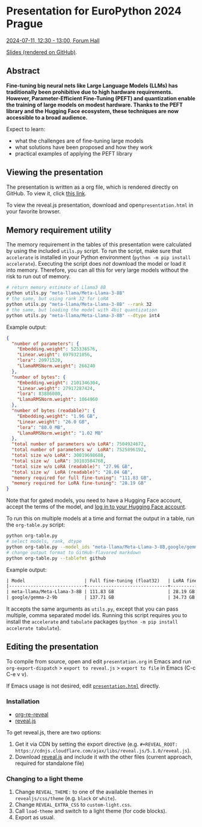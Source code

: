 # Presentation for EuroPython 2024 Prague

[2024-07-11, 12:30 - 13:00, Forum Hall](https://ep2024.europython.eu/session/fine-tuning-large-models-on-local-hardware)

[Slides (rendered on GitHub)](https://github.com/BenjaminBossan/presentations/blob/master/2024-07-11-europython/presentation.org).

## Abstract

**Fine-tuning big neural nets like Large Language Models (LLMs) has traditionally been prohibitive due to high hardware requirements. However, Parameter-Efficient Fine-Tuning (PEFT) and quantization enable the training of large models on modest hardware. Thanks to the PEFT library and the Hugging Face ecosystem, these techniques are now accessible to a broad audience.**

Expect to learn:

- what the challenges are of fine-tuning large models
- what solutions have been proposed and how they work
- practical examples of applying the PEFT library

## Viewing the presentation

The presentation is written as a org file, which is rendered directly on GitHub. To view it, click [this link](https://github.com/BenjaminBossan/presentations/blob/master/2024-07-11-europython/presentation.org).

To view the reveal.js presentation, download and open`presentation.html` in your favorite browser.

## Memory requirement utility

The memory requirement in the tables of this presentation were calculated by using the included `utils.py` script. To run the script, make sure that `accelerate` is installed in your Python environment (`python -m pip install accelerate`). Executing the script does _not_ download the model or load it into memory. Therefore, you can all this for very large models without the risk to run out of memory.

```bash
# return memory estimate of Llama3 8B
python utils.py "meta-llama/Meta-Llama-3-8B"
# the same, but using rank 32 for LoRA
python utils.py "meta-llama/Meta-Llama-3-8B" --rank 32
# the same, but loading the model with 4bit quantization
python utils.py "meta-llama/Meta-Llama-3-8B" --dtype int4
```

Example output:

```json
{
  "number of parameters": {
    "Embedding.weight": 525336576,
    "Linear.weight": 6979321856,
    "lora": 20971520,
    "LlamaRMSNorm.weight": 266240
  },
  "number of bytes": {
    "Embedding.weight": 2101346304,
    "Linear.weight": 27917287424,
    "lora": 83886080,
    "LlamaRMSNorm.weight": 1064960
  },
  "number of bytes (readable)": {
    "Embedding.weight": "1.96 GB",
    "Linear.weight": "26.0 GB",
    "lora": "80.0 MB",
    "LlamaRMSNorm.weight": "1.02 MB"
  },
  "total number of parameters w/o LoRA": 7504924672,
  "total number of parameters w/  LoRA": 7525896192,
  "total size w/o LoRA": 30019698688,
  "total size w/  LoRA": 30103584768,
  "total size w/o LoRA (readable)": "27.96 GB",
  "total size w/  LoRA (readable)": "28.04 GB",
  "memory required for full fine-tuning": "111.83 GB",
  "memory required for LoRA fine-tuning": "28.19 GB"
}
```

Note that for gated models, you need to have a Hugging Face account, accept the terms of the model, and [log in to your Hugging Face account](https://huggingface.co/docs/huggingface_hub/en/quick-start#login-command).

To run this on multiple models at a time and format the output in a table, run the `org-table.py` script:

```bash
python org-table.py
# select models, rank, dtype
python org-table.py --model_ids "meta-llama/Meta-Llama-3-8B,google/gemma-2-9b" --rank 32 --dtype int4
# change output format to GitHub-flavored markdown
python org-table.py --tablefmt github
```

Example output:

```org
| Model                      | Full fine-tuning (float32)   | LoRA fine-tuning (rank 8)   |
|----------------------------+------------------------------+-----------------------------|
| meta-llama/Meta-Llama-3-8B | 111.83 GB                    | 28.19 GB                    |
| google/gemma-2-9b          | 137.71 GB                    | 34.73 GB                    |
```

It accepts the same arguments as `utils.py`, except that you can pass multiple, comma separated model ids. Running this script requires you to install the `accelerate` and `tabulate` packages (`python -m pip install accelerate tabulate`).

## Editing the presentation

To compile from source, open and edit `presentation.org` in Emacs and run `org-export-dispatch` > `export to reveal.js` > `export to file` in Emacs (C-c C-e v v).

If Emacs usage is not desired, edit [`presentation.html`](https://github.com/BenjaminBossan/presentations/blob/main/2023-09-14-pydata/presentation.html) directly.

### Installation

* [org-re-reveal](https://gitlab.com/oer/org-re-reveal)
* [reveal.js](https://github.com/hakimel/reveal.js)

To get reveal.js, there are two options:

1. Get it via CDN by setting the export directive (e.g. `#+REVEAL_ROOT:
   https://cdnjs.cloudflare.com/ajax/libs/reveal.js/5.1.0/reveal.js`).
2. Download
   [reveal.js](https://github.com/hakimel/reveal.js/releases/tag/5.1.0)
   and include it with the other files (current approach, required for standalone file)

### Changing to a light theme

1. Change `REVEAL_THEME:` to one of the available themes in `revealjs/css/theme` (e.g. `black` or `white`).
2. Change `REVEAL_EXTRA_CSS` to `custom-light.css`.
3. Call `load-theme` and switch to a light theme (for code blocks).
4. Export as usual.
